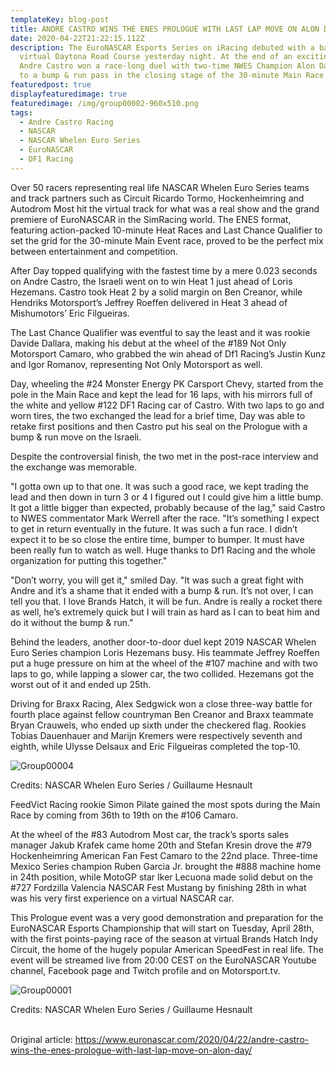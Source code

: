 ```yaml
---
templateKey: blog-post
title: ANDRE CASTRO WINS THE ENES PROLOGUE WITH LAST LAP MOVE ON ALON DAY
date: 2020-04-22T21:22:15.112Z
description: The EuroNASCAR Esports Series on iRacing debuted with a bang at
  virtual Daytona Road Course yesterday night. At the end of an exciting event,
  Andre Castro won a race-long duel with two-time NWES Champion Alon Day thanks
  to a bump & run pass in the closing stage of the 30-minute Main Race.
featuredpost: true
displayfeaturedimage: true
featuredimage: /img/group00002-960x510.png
tags:
  - Andre Castro Racing
  - NASCAR
  - NASCAR Whelen Euro Series
  - EuroNASCAR
  - DF1 Racing
---
```

Over 50 racers representing real life NASCAR Whelen Euro Series teams and track partners such as Circuit Ricardo Tormo, Hockenheimring and Autodrom Most hit the virtual track for what was a real show and the grand premiere of EuroNASCAR in the SimRacing world. The ENES format, featuring action-packed 10-minute Heat Races and Last Chance Qualifier to set the grid for the 30-minute Main Event race, proved to be the perfect mix between entertainment and competition.

After Day topped qualifying with the fastest time by a mere 0.023 seconds on Andre Castro, the Israeli went on to win Heat 1 just ahead of Loris Hezemans. Castro took Heat 2 by a solid margin on Ben Creanor, while Hendriks Motorsport’s Jeffrey Roeffen delivered in Heat 3 ahead of Mishumotors’ Eric Filgueiras.

The Last Chance Qualifier was eventful to say the least and it was rookie Davide Dallara, making his debut at the wheel of the #189 Not Only Motorsport Camaro, who grabbed the win ahead of Df1 Racing’s Justin Kunz and Igor Romanov, representing Not Only Motorsport as well.

Day, wheeling the #24 Monster Energy PK Carsport Chevy, started from the pole in the Main Race and kept the lead for 16 laps, with his mirrors full of the white and yellow #122 DF1 Racing car of Castro. With two laps to go and worn tires, the two exchanged the lead for a brief time, Day was able to retake first positions and then Castro put his seal on the Prologue with a bump & run move on the Israeli.

Despite the controversial finish, the two met in the post-race interview and the exchange was memorable.

"I gotta own up to that one. It was such a good race, we kept trading the lead and then down in turn 3 or 4 I figured out I could give him a little bump. It got a little bigger than expected, probably because of the lag," said Castro to NWES commentator Mark Werrell after the race. "It’s something I expect to get in return eventually in the future. It was such a fun race. I didn’t expect it to be so close the entire time, bumper to bumper. It must have been really fun to watch as well. Huge thanks to Df1 Racing and the whole organization for putting this together."

"Don’t worry, you will get it," smiled Day. "It was such a great fight with Andre and it’s a shame that it ended with a bump & run. It’s not over, I can tell you that. I love Brands Hatch, it will be fun. Andre is really a rocket there as well, he’s extremely quick but I will train as hard as I can to beat him and do it without the bump & run."



Behind the leaders, another door-to-door duel kept 2019 NASCAR Whelen Euro Series champion Loris Hezemans busy. His teammate Jeffrey Roeffen put a huge pressure on him at the wheel of the #107 machine and with two laps to go, while lapping a slower car, the two collided. Hezemans got the worst out of it and ended up 25th.

Driving for Braxx Racing, Alex Sedgwick won a close three-way battle for fourth place against fellow countryman Ben Creanor and Braxx teammate Bryan Crauwels, who ended up sixth under the checkered flag. Rookies Tobias Dauenhauer and Marijn Kremers were respectively seventh and eighth, while Ulysse Delsaux and Eric Filgueiras completed the top-10.



![Group00004](https://www.euronascar.com/wp-content/uploads/sites/29/2020/04/22/Group00004.png)

Credits: NASCAR Whelen Euro Series / Guillaume Hesnault



FeedVict Racing rookie Simon Pilate gained the most spots during the Main Race by coming from 36th to 19th on the #106 Camaro.

At the wheel of the #83 Autodrom Most car, the track’s sports sales manager Jakub Krafek came home 20th and Stefan Kresin drove the #79 Hockenheimring American Fan Fest Camaro to the 22nd place. Three-time Mexico Series champion Ruben Garcia Jr. brought the #888 machine home in 24th position, while MotoGP star Iker Lecuona made solid debut on the #727 Fordzilla Valencia NASCAR Fest Mustang by finishing 28th in what was his very first experience on a virtual NASCAR car.

This Prologue event was a very good demonstration and preparation for the EuroNASCAR Esports Championship that will start on Tuesday, April 28th, with the first points-paying race of the season at virtual Brands Hatch Indy Circuit, the home of the hugely popular American SpeedFest in real life. The event will be streamed live from 20:00 CEST on the EuroNASCAR Youtube channel, Facebook page and Twitch profile and on Motorsport.tv.



![Group00001](https://www.euronascar.com/wp-content/uploads/sites/29/2020/04/22/Group00001.png)

Credits: NASCAR Whelen Euro Series / Guillaume Hesnault

\
Original article: <https://www.euronascar.com/2020/04/22/andre-castro-wins-the-enes-prologue-with-last-lap-move-on-alon-day/>